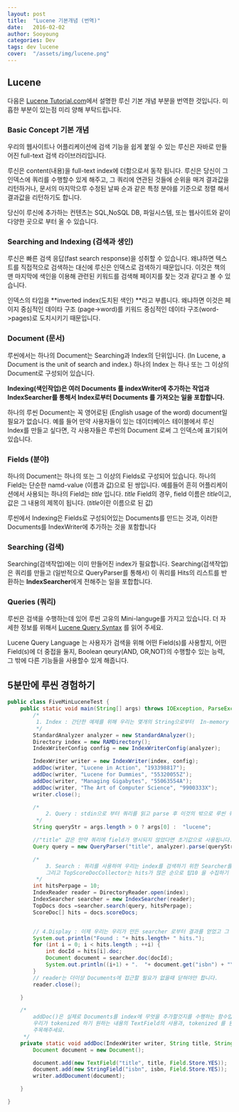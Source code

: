 ```yaml
---
layout: post
title:  "Lucene 기본개념 (번역)"
date:   2016-02-02
author: Sooyoung
categories: Dev
tags: dev lucene
cover:  "/assets/img/lucene.png"
---
```


## Lucene

다음은 [Lucene Tutorial.com](http://www.lucenetutorial.com/basic-concepts.html)에서 설명한 루신 기본 개념 부분을 번역한 것입니다. 미흡한 부분이 있는점 미리 양해 부탁드립니다.

### Basic Concept 기본 개념

우리의 웹사이트나 어플리케이션에 검색 기능을 쉽게 붙일 수 있는 루신은 자바로 만들어진 full-text 검색 라이브러리입니다.

루신은 content(내용)을 full-text index에 더함으로서 동작 됩니다. 루신은  당신이 그 인덱스에 쿼리를 수행할수 있게 해주고, 그 쿼리에 연관된 것들에 순위을 매겨 결과값을 리턴하거나, 문서의 마지막으루 수정된 날짜 순과 같은 특정 분야를 기준으로 정렬 해서 결과값을 리턴하기도 합니다.

당신이 루신에 추가하는 컨텐츠는 SQL,NoSQL DB, 파일시스템, 또는 웹사이트와 같이 다양한 곳으로 부터 올 수 있습니다.


### Searching and Indexing (검색과 생인)
루신은 빠른 검색 응답(fast search response)을 성취할 수 있습니다. 왜냐하면 텍스트를 직접적으로 검색하는 대신에 루신은 인덱스로 검색하기 때문입니다. 이것은 책의 맨 마지막에 색인을 이용해 관련된 키워드를 검색해 페이지를 찾는 것과 같다고 볼 수 있습니다.

인덱스의 타입을 **inverted index(도치된 색인) **라고 부릅니다. 왜냐하면 이것은 페이지 중심적인 데이타 구조 (page->word)를 키워드 중심적인 데이타 구조(word->pages)로 도치시키기 때문입니다.

### Document (문서)
루씬에서는 하나의 Document는 Searching과 Index의 단위입니다. (In Lucene, a Document is the unit of search and index.) 하나의 Index 는 하나 또는 그 이상의 Document로 구성되어 있습니다.

**Indexing(색인작업)은 여러 Documents 를 indexWriter에 추가하는 작업과 IndexSearcher를 통해서 Index로부터 Documents 를 가져오는 일을 포합합니다.**

하나의 루씬 Document는 꼭 영어로된 (English usage of the word) document일 필요가 없습니다. 예를 들어 만약 사용자들이 있는 데이터베이스 테이블에서 루신 Index를 만들고 싶다면, 각 사용자들은 루씬의 Document 로써 그 인덱스에 표기되어 있습니다.

### Fields (분야)
하나의 Document는 하나의 또는 그 이상의 Fields로 구성되어 있습니다. 하나의 Field는 단순한 namd-value (이름과 값)으로 된 쌍입니다. 예를들어 흔히 어플리케이션에서 사용되는 하나의 Field는 *title* 입니다. *title* Field의 경우, field 이름은 *title*이고, 값은 그 내용의 제목이 됩니다. (*title*이란 이름으로 된 값)

루씬에서 Indexing은 Fields로 구성되어있는 Documents를 만드는 것과, 이러한 Documents를 IndexWriter에 추가하는 것을 포함합니다

### Searching (검색)
Searching(검색작업)에는 이미 만들어진 index가 필요합니다. Searching(검색작업)은 쿼리를 만들고 (일반적으로 QueryParser를 통해서) 이 쿼리를 Hits의 리스트를 반환하는 **IndexSearcher**에게 전해주는 일을 포합합니다.

### Queries (쿼리)
루씬은 검색을 수행하는데 있어 루씬 고유의 Mini-languge를 가지고 있습니다. 더 자세한 정보를 위해서 [Lucene Query Syntax](http://www.lucenetutorial.com/lucene-query-syntax.html) 를 읽어 주세요.

Lucene Query Language 는 사용자가 검색을 위해 어떤 Field(s)를 사용할지, 어떤 Field(s)에 더 중접을 둘지, Boolean qeury(AND, OR,NOT)의 수행할수 있는 능력, 그 밖에 다른 기능들을 사용할수 있게 해줍니다.

## 5분만에 루씬 경험하기

~~~java
public class FiveMinLuceneTest {
    public static void main(String[] args) throws IOException, ParseException {
        /*
         1. Index : 간단한 예제를 위해 우리는 몇개의 String으로부터  In-memory 인덱스를 생성합니다.
         */
        StandardAnalyzer analyzer = new StandardAnalyzer();
        Directory index = new RAMDirectory();
        IndexWriterConfig config = new IndexWriterConfig(analyzer);

        IndexWriter writer = new IndexWriter(index, config);
        addDoc(writer, "Lucene in Action", "193398817");
        addDoc(writer, "Lucene for Dummies", "55320055Z");
        addDoc(writer, "Managing Gigabytes", "55063554A");
        addDoc(writer, "The Art of Computer Science", "9900333X");
        writer.close();

        /*
            2. Query : stdin으로 부터 쿼리를 읽고 parse 후 이것의 밖으로 루씬 쿼리를 build 합니다/
         */
        String queryStr = args.length > 0 ? args[0] :  "lucene";

        //"title" 값은 만약 쿼리에 field가 명시되지 않았다면 초기값으로 사용됩니다.
        Query query = new QueryParser("title", analyzer).parse(queryStr);

        /*
            3. Search : 쿼리를 사용하여 우리는 index를 검색하기 위한 Searcher를 만듭니다
            그리고 TopScoreDocCollector는 hits가 많은 순으로 탑10 을 수집하기 위해 초기화 합니다.
         */
        int hitsPerpage = 10;
        IndexReader reader = DirectoryReader.open(index);
        IndexSearcher searcher = new IndexSearcher(reader);
        TopDocs docs =searcher.search(query, hitsPerpage);
        ScoreDoc[] hits = docs.scoreDocs;


        // 4.Display : 이제 우리는 우리가 만든 searcher 로부터 결과를 얻었고 그 결과를 사용자에게 보여줍니다.
        System.out.println("Found : "+ hits.length+ " hits.");
        for (int i = 0; i < hits.length ; ++i) {
            int docId = hits[i].doc;
            Document document = searcher.doc(docId);
            System.out.println((i+1) + ".  "+ document.get("isbn") + "\t"+ document.get("title"));
        }
        // reader는 더이상 Documents에 접근할 필요가 없을때 닫혀야만 합니다.
        reader.close();

    }

    /*
        addDoc()은 실제로 Documents를 index에 무엇을 추가할것지를 수행하는 함수입니다.
        우리가 tokenized 하기 원하는 내용의 TextField의 사용과, tokenized 를 원하지 않는 id Field에 StringField의 사용에
        주목해주세요.
     */
    private static void addDoc(IndexWriter writer, String title, String isbn) throws IOException {
        Document document = new Document();

        document.add(new TextField("title", title, Field.Store.YES));
        document.add(new StringField("isbn", isbn, Field.Store.YES));
        writer.addDocument(document);

    }

}
~~~


